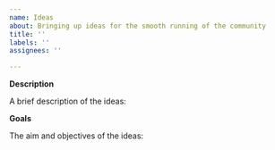 ```yaml
---
name: Ideas
about: Bringing up ideas for the smooth running of the community
title: ''
labels: ''
assignees: ''

---
```



**Description**

A brief description of the ideas:

**Goals**

The aim and objectives of the ideas:





